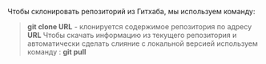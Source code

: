 Чтобы склонировать репозиторий из Гитхаба, мы используем команду:
> **git clone URL** - клонируется содержимое репозитория по адресу  **URL**
Чтобы скачать информацию из текущего репозитория и автоматически сделать слияние с локальной версией используем команду : 
> **git pull**